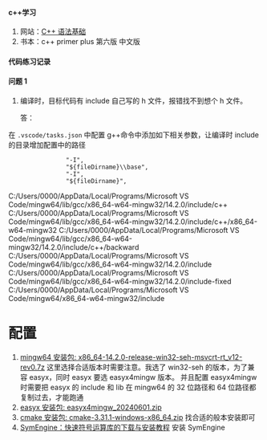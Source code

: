 #### c++学习

1. 网站：[C++ 语法基础](https://oi-wiki.org/lang/basic/)
2. 书本：c++ primer plus 第六版 中文版

#### 代码练习记录

#### 问题 1

1. 编译时，目标代码有 include 自己写的 h 文件，报错找不到想个 h 文件。

   答：

在 `.vscode/tasks.json` 中配置 g++命令中添加如下相关参数，让编译时 include 的目录增加配置中的路径

```
                "-I",
                "${fileDirname}\\base",
                "-I",
                "${fileDirname}",
```

C:/Users/0000/AppData/Local/Programs/Microsoft VS Code/mingw64/lib/gcc/x86_64-w64-mingw32/14.2.0/include/c++
C:/Users/0000/AppData/Local/Programs/Microsoft VS Code/mingw64/lib/gcc/x86_64-w64-mingw32/14.2.0/include/c++/x86_64-w64-mingw32
C:/Users/0000/AppData/Local/Programs/Microsoft VS Code/mingw64/lib/gcc/x86_64-w64-mingw32/14.2.0/include/c++/backward
C:/Users/0000/AppData/Local/Programs/Microsoft VS Code/mingw64/lib/gcc/x86_64-w64-mingw32/14.2.0/include
C:/Users/0000/AppData/Local/Programs/Microsoft VS Code/mingw64/lib/gcc/x86_64-w64-mingw32/14.2.0/include-fixed
C:/Users/0000/AppData/Local/Programs/Microsoft VS Code/mingw64/x86_64-w64-mingw32/include

# 配置

1. [mingw64 安装包: x86_64-14.2.0-release-win32-seh-msvcrt-rt_v12-rev0.7z](https://github.com/niXman/mingw-builds-binaries/releases)
   这里选择合适版本时需要注意。我选了 win32-seh 的版本，为了兼容 easyx，同时 easyx 要选 easyx4mingw 版本。
   并且配置 easyx4mingw 时需要把 easyx 的 include 和 lib 在 mingw64 的 32 位路径和 64 位路径都复制过去，才能跑通
2. [easyx 安装包: easyx4mingw_20240601.zip](https://codebus.cn/bestans/easyx-for-mingw)
3. [cmake 安装包: cmake-3.31.1-windows-x86_64.zip](https://cmake.org/download/) 找合适的般本安装即可
4. [SymEngine：快速符号运算库的下载与安装教程](https://blog.gitcode.com/7a17cc810c297fd6c9a075fccfb9cbd9.html) 安装 SymEngine
